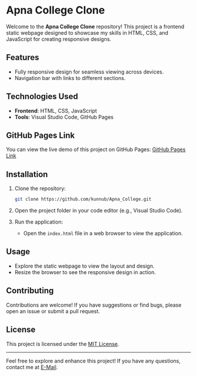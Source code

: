 # Apna College Clone

Welcome to the **Apna College Clone** repository! This project is a frontend static webpage designed to showcase my skills in HTML, CSS, and JavaScript for creating responsive designs.

## Features

- Fully responsive design for seamless viewing across devices.
- Navigation bar with links to different sections.

## Technologies Used

- **Frontend**: HTML, CSS, JavaScript
- **Tools**: Visual Studio Code, GitHub Pages

## GitHub Pages Link

You can view the live demo of this project on GitHub Pages:
[GitHub Pages Link](https://kunnub.github.io/Apna_College/)

## Installation

1. Clone the repository:
   ```bash
   git clone https://github.com/kunnub/Apna_College.git
   ```

2. Open the project folder in your code editor (e.g., Visual Studio Code).

3. Run the application:
   - Open the `index.html` file in a web browser to view the application.

## Usage

- Explore the static webpage to view the layout and design.
- Resize the browser to see the responsive design in action.

## Contributing

Contributions are welcome! If you have suggestions or find bugs, please open an issue or submit a pull request.

## License

This project is licensed under the [MIT License](LICENSE).

---

Feel free to explore and enhance this project! If you have any questions, contact me at [E-Mail](kunalbobde19@gmail.com).


